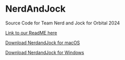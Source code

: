 # NerdAndJock

Source Code for Team Nerd and Jock for Orbital 2024


[Link to our ReadME here](https://docs.google.com/document/d/1EDOXn5JbhJ8qAci3vtW0nd74z0LC_jdSBtrnxAGgC_Q/edit?usp=sharing)

[Download NerdandJock for macOS](https://drive.google.com/file/d/1GJy-i7rl6YHYB2kM7CTLhnPN7ehx0HAk/view?usp=drive_link)

[Download NerdandJock for Windows](https://drive.google.com/file/d/1pva7WVwqfcTpZac2wJiGlP62YeCRGSVL/view?usp=drive_link)
